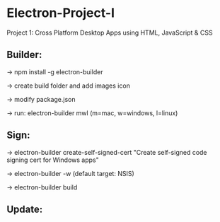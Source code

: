 # Electron-Project-I
Project 1: Cross Platform Desktop Apps using HTML, JavaScript &amp; CSS

## Builder:
-> npm install -g electron-builder

-> create build folder and add images icon

-> modify package.json

-> run: electron-builder mwl (m=mac, w=windows, l=linux)

## Sign:
-> electron-builder create-self-signed-cert "Create self-signed code signing cert for Windows apps"

-> electron-builder -w (default target: NSIS)

-> electron-builder build

## Update:
